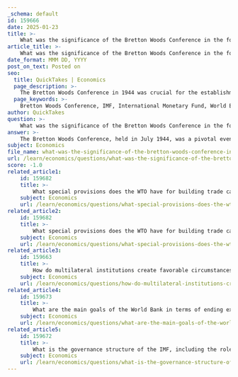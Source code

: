 ```yaml
---
_schema: default
id: 159666
date: 2025-01-23
title: >-
    What was the significance of the Bretton Woods Conference in the founding of the IMF?
article_title: >-
    What was the significance of the Bretton Woods Conference in the founding of the IMF?
date_format: MMM DD, YYYY
post_on_text: Posted on
seo:
  title: QuickTakes | Economics
  page_description: >-
    The Bretton Woods Conference in 1944 was crucial for the establishment of the IMF and the World Bank, promoting international monetary cooperation, fixed exchange rate systems, and influencing global economic policies and trade.
  page_keywords: >-
    Bretton Woods Conference, IMF, International Monetary Fund, World Bank, international monetary system, economic cooperation, fixed exchange rates, financial stability, post-war recovery, global economic policies
author: QuickTakes
question: >-
    What was the significance of the Bretton Woods Conference in the founding of the IMF?
answer: >-
    The Bretton Woods Conference, held in July 1944, was a pivotal event in the establishment of the International Monetary Fund (IMF) and the World Bank, marking a significant moment in the creation of the modern international monetary system. Here are the key significances of the conference in relation to the founding of the IMF:\n\n1. **Creation of Major International Institutions**: The conference resulted in the establishment of the IMF and the International Bank for Reconstruction and Development (IBRD), which is now part of the World Bank Group. The IMF was specifically designed to promote international monetary cooperation and financial stability among member countries. Its primary purpose was to provide a framework for exchange rate stability and facilitate balanced growth of international trade.\n\n2. **Framework for Economic Cooperation**: The Bretton Woods Agreement aimed to create a structured system for economic cooperation among nations. This was particularly important in the aftermath of the Great Depression and World War II, as countries sought to avoid the protectionist policies that had exacerbated economic instability. The IMF was tasked with overseeing the international monetary system and providing financial assistance to countries facing balance of payments problems.\n\n3. **Fixed Exchange Rate System**: The conference established a system of fixed exchange rates, where currencies were pegged to the US dollar, which was in turn convertible to gold. This arrangement was intended to provide stability in international trade and finance, reducing the volatility that had characterized the interwar period. The IMF played a crucial role in maintaining this system by monitoring exchange rates and providing financial support to countries in need.\n\n4. **Long-term Economic Growth and Stability**: The Bretton Woods Conference aimed to create conditions conducive to long-term economic growth and development, particularly in war-torn Europe. By providing financial assistance and fostering economic stability, the IMF and the World Bank were instrumental in the post-war recovery and reconstruction efforts.\n\n5. **Influence on Global Economic Policies**: Although the Bretton Woods system eventually collapsed in the 1970s, the principles established during the conference have had a lasting impact on global economic policies. The IMF continues to play a vital role in shaping macroeconomic frameworks, monetary policies, and international trade agreements, influencing economic cooperation and governance worldwide.\n\nIn summary, the Bretton Woods Conference was significant for establishing the IMF as a key institution for promoting global economic stability, facilitating international trade, and providing financial assistance to countries in need. Its legacy continues to shape the landscape of international finance and economic cooperation today.
subject: Economics
file_name: what-was-the-significance-of-the-bretton-woods-conference-in-the-founding-of-the-imf.md
url: /learn/economics/questions/what-was-the-significance-of-the-bretton-woods-conference-in-the-founding-of-the-imf
score: -1.0
related_article1:
    id: 159682
    title: >-
        What special provisions does the WTO have for building trade capacity in developing countries?
    subject: Economics
    url: /learn/economics/questions/what-special-provisions-does-the-wto-have-for-building-trade-capacity-in-developing-countries
related_article2:
    id: 159682
    title: >-
        What special provisions does the WTO have for building trade capacity in developing countries?
    subject: Economics
    url: /learn/economics/questions/what-special-provisions-does-the-wto-have-for-building-trade-capacity-in-developing-countries
related_article3:
    id: 159663
    title: >-
        How do multilateral institutions create favorable circumstances for global priorities?
    subject: Economics
    url: /learn/economics/questions/how-do-multilateral-institutions-create-favorable-circumstances-for-global-priorities
related_article4:
    id: 159673
    title: >-
        What are the main goals of the World Bank in terms of ending extreme poverty and promoting shared prosperity?
    subject: Economics
    url: /learn/economics/questions/what-are-the-main-goals-of-the-world-bank-in-terms-of-ending-extreme-poverty-and-promoting-shared-prosperity
related_article5:
    id: 159672
    title: >-
        What is the governance structure of the IMF, including the roles of the Board of Governors and the Executive Board?
    subject: Economics
    url: /learn/economics/questions/what-is-the-governance-structure-of-the-imf-including-the-roles-of-the-board-of-governors-and-the-executive-board
---
```


&nbsp;